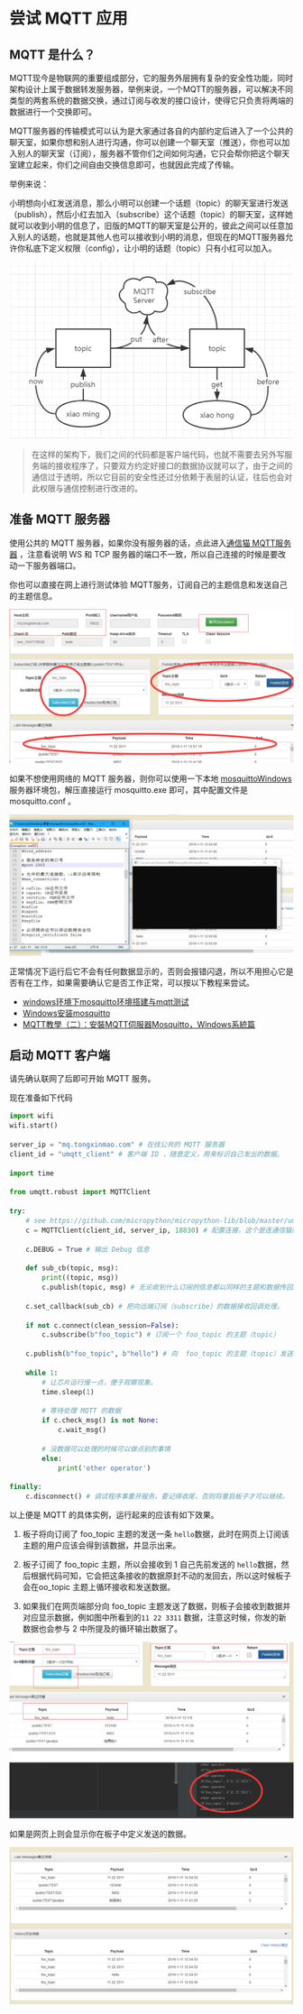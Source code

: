 尝试 MQTT 应用
==============

MQTT 是什么？
-------------

MQTT现今是物联网的重要组成部分，它的服务外层拥有复杂的安全性功能，同时架构设计上属于数据转发服务器，举例来说，一个MQTT的服务器，可以解决不同类型的两套系统的数据交换，通过订阅与收发的接口设计，使得它只负责将两端的数据进行一个交换即可。

MQTT服务器的传输模式可以认为是大家通过各自的内部约定后进入了一个公共的聊天室，如果你想和别人进行沟通，你可以创建一个聊天室（推送），你也可以加入别人的聊天室（订阅），服务器不管你们之间如何沟通，它只会帮你把这个聊天室建立起来，你们之间自由交换信息即可，也就因此完成了传输。

举例来说：

小明想向小红发送消息，那么小明可以创建一个话题（topic）的聊天室进行发送（publish），然后小红去加入（subscribe）这个话题（topic）的聊天室，这样她就可以收到小明的信息了，旧版的MQTT的聊天室是公开的，彼此之间可以任意加入别人的话题，也就是其他人也可以接收到小明的消息，但现在的MQTT服务器允许你私底下定义权限（config），让小明的话题（topic）只有小红可以加入。

![image](../../assets/micropython/advanced/mqtt/process.png)

> 在这样的架构下，我们之间的代码都是客户端代码，也就不需要去另外写服务端的接收程序了，只要双方约定好接口的数据协议就可以了，由于之间的通信过于透明，所以它目前的安全性还过分依赖于表层的认证，往后也会对此权限与通信控制进行改进的。

准备 MQTT 服务器
----------------

使用公共的 MQTT 服务器，如果你没有服务器的话，点此进入[通信猫 MQTT服务器](http://www.tongxinmao.com/txm/webmqtt.php) ，注意看说明 WS 和 TCP 服务器的端口不一致，所以自己连接的时候是要改动一下服务器端口。

你也可以直接在网上进行测试体验 MQTT服务，订阅自己的主题信息和发送自己的主题信息。

![image](../../assets/micropython/advanced/mqtt/online_demo.png)

如果不想使用网络的 MQTT 服务器，则你可以使用一下本地 [mosquittoWindows](https://github.com/BPI-STEAM/BPI-BIT-MicroPython/releases/tag/windows-mosquitto)服务器环境包，解压直接运行 mosquitto.exe 即可，其中配置文件是mosquitto.conf 。

![image](../../assets/micropython/advanced/mqtt/config.png)

正常情况下运行后它不会有任何数据显示的，否则会报错闪退，所以不用担心它是否有在工作，如果需要确认它是否工作正常，可以按以下教程来尝试。

-   [windows环境下mosquitto环境搭建与mqtt测试](https://blog.csdn.net/pgpanda/article/details/51800865)
-   [Windows安装mosquitto](https://www.cnblogs.com/xhxljh/p/7307100.html)
-   [MQTT教學（二）：安裝MQTT伺服器Mosquitto，Windows系統篇](http://swf.com.tw/?p=1005)

启动 MQTT 客户端
----------------

请先确认联网了后即可开始 MQTT 服务。

现在准备如下代码

```python
import wifi
wifi.start()

server_ip = "mq.tongxinmao.com" # 在线公共的 MQTT 服务器
client_id = "umqtt_client" # 客户端 ID ，随意定义，用来标识自己发出的数据。

import time

from umqtt.robust import MQTTClient

try:
    # see https://github.com/micropython/micropython-lib/blob/master/umqtt.simple/umqtt/simple.py
    c = MQTTClient(client_id, server_ip, 18830) # 配置连接，这个是连通信猫的服务器配置，端口是 18830，一般默认的是 1883

    c.DEBUG = True # 输出 Debug 信息

    def sub_cb(topic, msg):
        print((topic, msg))
        c.publish(topic, msg) # 无论收到什么订阅的信息都以同样的主题和数据传回。

    c.set_callback(sub_cb) # 把向远端订阅（subscribe）的数据接收回调处理。

    if not c.connect(clean_session=False):
        c.subscribe(b"foo_topic") # 订阅一个 foo_topic 的主题（topic）

    c.publish(b"foo_topic", b"hello") # 向  foo_topic 的主题（topic）发送 hello 字符串。

    while 1:
        # 让芯片运行慢一点，便于观察现象。
        time.sleep(1)

        # 等待处理 MQTT 的数据
        if c.check_msg() is not None:
            c.wait_msg()

        # 没数据可以处理的时候可以做点别的事情
        else:
            print('other operator')

finally:
    c.disconnect() # 调试程序事重开服务，要记得收尾，否则将重启板子才可以继续。
```

以上便是 MQTT 的具体实例，运行起来的应该有如下效果。

1.  板子将向订阅了 foo\_topic 主题的发送一条 `hello`数据，此时在网页上订阅该主题的用户应该会得到该数据，并显示出来。

2.  板子订阅了 foo\_topic 主题，所以会接收到 1 自己先前发送的 `hello`数据，然后根据代码可知，它会把这条接收的数据原封不动的发回去，所以这时候板子会在oo\_topic 主题上循环接收和发送数据。

3.  如果我们在网页端部分向 foo\_topic 主题发送了数据，则板子会接收到数据并对应显示数据，例如图中所看到的`11 22 3311` 数据，注意这时候，你发的新数据也会参与 2 中所提及的循环输出数据了。

![image](../../assets/micropython/advanced/mqtt/online_test.png)

如果是网页上则会显示你在板子中定义发送的数据。

![image](../../assets/micropython/advanced/mqtt/running.png)
